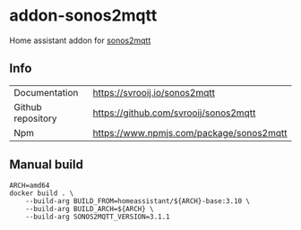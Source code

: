 # addon-sonos2mqtt

Home assistant addon for [sonos2mqtt](https://svrooij.io/sonos2mqtt/)

## Info

|     |     |
| --- | --- |
| Documentation | https://svrooij.io/sonos2mqtt |
| Github repository | https://github.com/svrooij/sonos2mqtt |
| Npm | https://www.npmjs.com/package/sonos2mqtt |

## Manual build

```
ARCH=amd64
docker build . \
    --build-arg BUILD_FROM=homeassistant/${ARCH}-base:3.10 \
    --build-arg BUILD_ARCH=${ARCH} \
    --build-arg SONOS2MQTT_VERSION=3.1.1
```
